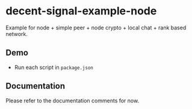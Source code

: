 # decent-signal-example-node

Example for node + simple peer + node crypto + local chat + rank based network.

## Demo

* Run each script in `package.json`

## Documentation

Please refer to the documentation comments for now.
